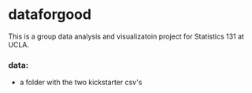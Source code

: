 # dataforgood
This is a group data analysis and visualizatoin project for Statistics 131 at UCLA.

### data: 
- a folder with the two kickstarter csv's
